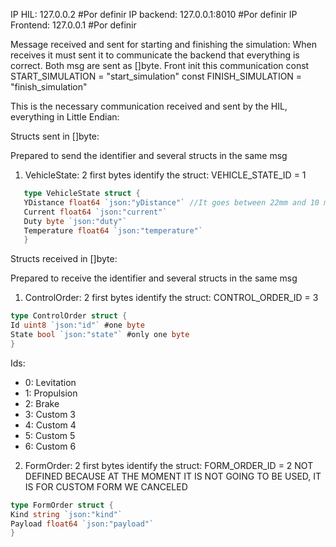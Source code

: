 IP HIL: 127.0.0.2 #Por definir
IP backend: 127.0.0.1:8010 #Por definir
IP Frontend: 127.0.0.1 #Por definir

Message received and sent for starting and finishing the simulation: When receives it must sent it to communicate the backend that everything is correct. Both msg are sent as []byte. Front init this communication
const START_SIMULATION = "start_simulation"
const FINISH_SIMULATION = "finish_simulation"

This is the necessary communication received and sent by the HIL, everything in Little Endian:

Structs sent in []byte:

Prepared to send the identifier and several structs in the same msg

1. VehicleState: 2 first bytes identify the struct: VEHICLE_STATE_ID = 1

```go
   type VehicleState struct {
   YDistance float64 `json:"yDistance"` //It goes between 22mm and 10 mm
   Current float64 `json:"current"`
   Duty byte `json:"duty"`
   Temperature float64 `json:"temperature"`
   }
```

Structs received in []byte:

Prepared to receive the identifier and several structs in the same msg

1. ControlOrder: 2 first bytes identify the struct: CONTROL_ORDER_ID = 3

```go
type ControlOrder struct {
Id uint8 `json:"id"` #one byte
State bool `json:"state"` #only one byte
}
```

Ids:

-   0: Levitation
-   1: Propulsion
-   2: Brake
-   3: Custom 3
-   4: Custom 4
-   5: Custom 5
-   6: Custom 6

2. FormOrder: 2 first bytes identify the struct: FORM_ORDER_ID = 2
   NOT DEFINED BECAUSE AT THE MOMENT IT IS NOT GOING TO BE USED, IT IS FOR CUSTOM FORM WE CANCELED

```go
type FormOrder struct {
Kind string `json:"kind"`
Payload float64 `json:"payload"`
}
```
